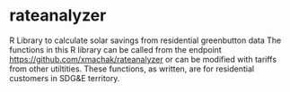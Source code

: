 # rateanalyzer
R Library to calculate solar savings from residential greenbutton data
The functions in this R library can be called from the endpoint https://github.com/xmachak/rateanalyzer or can be modified with tariffs
from other utiltities. These functions, as written, are for residential customers in SDG&E territory. 
